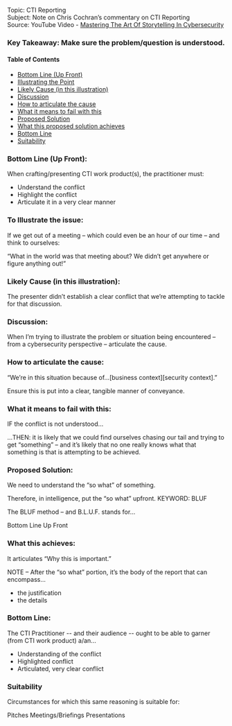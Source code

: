 Topic: CTI Reporting <br />
Subject: Note on Chris Cochran’s commentary on CTI Reporting <br />
Source: YouTube Video - [Mastering The Art Of Storytelling In Cybersecurity](https://youtu.be/p5g6oyG1rb0?si=EsxSkjf1y_x4zh7O) <br />

### Key Takeaway: Make sure the problem/question is understood.  

<h4>Table of Contents</h4>

- [Bottom Line (Up Front)](https://github.com/reachchrisyoung/CTI-Reporting-Notes-1/?tab=readme-ov-file#table-of-contents)
- [Illustrating the Point](https://github.com/reachchrisyoung/CTI-Reporting-Notes-1/tree/main?tab=readme-ov-file#bottom-line-up-front)
- [Likely Cause (in this illustration)](https://github.com/reachchrisyoung/CTI-Reporting-Notes-1/tree/main?tab=readme-ov-file#-to-illustrate-the-issue-)
- [Discussion](https://github.com/reachchrisyoung/CTI-Reporting-Notes-1/tree/main?tab=readme-ov-file#likely-cause-in-this-illustration)
- [How to articulate the cause](https://github.com/reachchrisyoung/CTI-Reporting-Notes-1/tree/main?tab=readme-ov-file#discussion)
- [What it means to fail with this](https://github.com/reachchrisyoung/CTI-Reporting-Notes-1/tree/main?tab=readme-ov-file#how-to-articulate-the-cause)
- [Proposed Solution](https://github.com/reachchrisyoung/CTI-Reporting-Notes-1/tree/main?tab=readme-ov-file#what-it-means-to-fail-with-this)
- [What this proposed solution achieves](https://github.com/reachchrisyoung/CTI-Reporting-Notes-1/tree/main?tab=readme-ov-file#what-this-achieves)
- [Bottom Line](https://github.com/reachchrisyoung/CTI-Reporting-Notes-1/tree/main?tab=readme-ov-file#bottom-line)
- [Suitability](https://github.com/reachchrisyoung/CTI-Reporting-Notes-1/tree/main?tab=readme-ov-file#suitability)


### Bottom Line (Up Front):

When crafting/presenting CTI work product(s), the practitioner must:

+ Understand the conflict
+ Highlight the conflict
+ Articulate it in a very clear manner

<h3> To Illustrate the issue: </h3>

If we get out of a meeting – which could even be an hour of our time – and think to ourselves: 

“What in the world was that meeting about?  We didn’t get anywhere or figure anything out!”

### Likely Cause (in this illustration):

The presenter didn’t establish a clear conflict that we’re attempting to tackle for that discussion.

### Discussion:

When I’m trying to illustrate the problem or situation being encountered – from a cybersecurity perspective – articulate the cause.

### How to articulate the cause:

“We’re in this situation because of…[business context][security context].”

Ensure this is put into a clear, tangible manner of conveyance. 

### What it means to fail with this:

IF the conflict is not understood…

…THEN: it is likely that we could find ourselves chasing our tail and trying to get “something” – and it’s likely that no one really knows what that something is that is attempting to be achieved.


### Proposed Solution:

We need to understand the “so what” of something.  

Therefore, in intelligence, put the “so what” upfront.  KEYWORD: BLUF

The BLUF method – and B.L.U.F. stands for…

Bottom
Line
Up
Front

### What this achieves:

It articulates “Why this is important.” 


NOTE – After the “so what” portion, it’s the body of the report that can encompass…

+ the justification
+ the details

### Bottom Line:

The CTI Practitioner -- and their audience -- ought to be able to garner (from CTI work product) a/an...

+ Understanding of the conflict
+ Highlighted conflict
+ Articulated, very clear conflict

### Suitability

Circumstances for which this same reasoning is suitable for:

Pitches
Meetings/Briefings
Presentations
